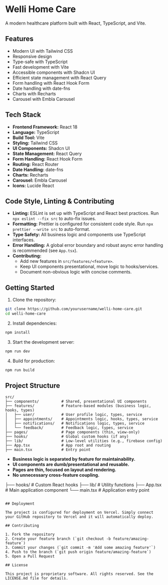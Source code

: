 # Welli Home Care

A modern healthcare platform built with React, TypeScript, and Vite.

## Features

- Modern UI with Tailwind CSS
- Responsive design
- Type-safe with TypeScript
- Fast development with Vite
- Accessible components with Shadcn UI
- Efficient state management with React Query
- Form handling with React Hook Form
- Date handling with date-fns
- Charts with Recharts
- Carousel with Embla Carousel

## Tech Stack

- **Frontend Framework:** React 18
- **Language:** TypeScript
- **Build Tool:** Vite
- **Styling:** Tailwind CSS
- **UI Components:** Shadcn UI
- **State Management:** React Query
- **Form Handling:** React Hook Form
- **Routing:** React Router
- **Date Handling:** date-fns
- **Charts:** Recharts
- **Carousel:** Embla Carousel
- **Icons:** Lucide React

## Code Style, Linting & Contributing

- **Linting:** ESLint is set up with TypeScript and React best practices. Run `npx eslint --fix src` to auto-fix issues.
- **Formatting:** Prettier is configured for consistent code style. Run `npx prettier --write src` to auto-format.
- **Type Safety:** All business logic and components use TypeScript interfaces.
- **Error Handling:** A global error boundary and robust async error handling is recommended (see `App.tsx`).
- **Contributing:**
  - Add new features in `src/features/<feature>`.
  - Keep UI components presentational, move logic to hooks/services.
  - Document non-obvious logic with concise comments.

## Getting Started

1. Clone the repository:
```bash
git clone https://github.com/yourusername/welli-home-care.git
cd welli-home-care
```

2. Install dependencies:
```bash
npm install
```

3. Start the development server:
```bash
npm run dev
```

4. Build for production:
```bash
npm run build
```

## Project Structure

```
src/
├── components/          # Shared, presentational UI components
├── features/            # Feature-based modules (business logic, hooks, types)
│   ├── user/            # User profile logic, types, service
│   ├── appointments/    # Appointments logic, hooks, types, service
│   ├── notifications/   # Notifications logic, types, service
│   └── feedback/        # Feedback logic, types, service
├── pages/               # Page components (thin, view-only)
├── hooks/               # Global custom hooks (if any)
├── lib/                 # Low-level utilities (e.g., firebase config)
├── App.tsx              # App root and routing
├── main.tsx             # Entry point
```

- **Business logic is separated by feature for maintainability.**
- **UI components are dumb/presentational and reusable.**
- **Pages are thin, focused on layout and rendering.**
- **No unnecessary cross-feature coupling.**

├── hooks/         # Custom React hooks
├── lib/          # Utility functions
├── App.tsx       # Main application component
└── main.tsx      # Application entry point
```

## Deployment

The project is configured for deployment on Vercel. Simply connect your GitHub repository to Vercel and it will automatically deploy.

## Contributing

1. Fork the repository
2. Create your feature branch (`git checkout -b feature/amazing-feature`)
3. Commit your changes (`git commit -m 'Add some amazing feature'`)
4. Push to the branch (`git push origin feature/amazing-feature`)
5. Open a Pull Request

## License

This project is proprietary software. All rights reserved. See the LICENSE.md file for details.
